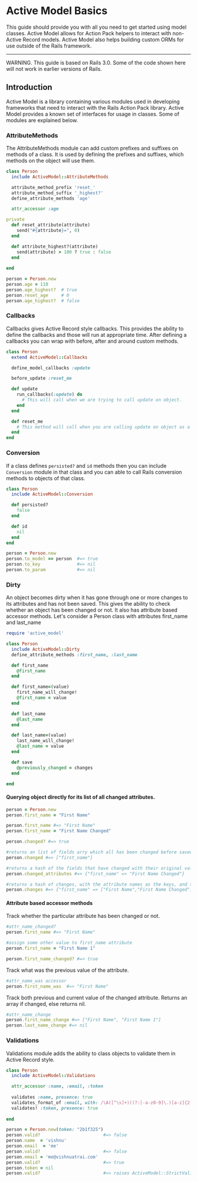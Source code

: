 Active Model Basics
===================

This guide should provide you with all you need to get started using model classes. Active Model allows for Action Pack helpers to interact with non-Active Record models. Active Model also helps building custom ORMs for use outside of the Rails framework.

--------------------------------------------------------------------------------

WARNING. This guide is based on Rails 3.0. Some of the code shown here will not work in earlier versions of Rails.

Introduction
------------

Active Model is a library containing various modules used in developing frameworks that need to interact with the Rails Action Pack library. Active Model provides a known set of interfaces for usage in classes. Some of modules are explained below.  

### AttributeMethods

The AttributeMethods module can add custom prefixes and suffixes on methods of a class. It is used by defining the prefixes and suffixes, which methods on the object will use them.

```ruby
class Person
  include ActiveModel::AttributeMethods

  attribute_method_prefix 'reset_'
  attribute_method_suffix '_highest?'
  define_attribute_methods 'age'

  attr_accessor :age

private
  def reset_attribute(attribute)
    send("#{attribute}=", 0)
  end

  def attribute_highest?(attribute)
    send(attribute) > 100 ? true : false
  end
  
end

person = Person.new
person.age = 110
person.age_highest?  # true
person.reset_age     # 0
person.age_highest?  # false 

```

### Callbacks

Callbacks gives Active Record style callbacks. This provides the ability to define the callbacks and those will run at appropriate time. After defining a callbacks you can wrap with before, after and around custom methods.

```ruby
class Person
  extend ActiveModel::Callbacks

  define_model_callbacks :update

  before_update :reset_me

  def update
    run_callbacks(:update) do
      # This will call when we are trying to call update on object.
    end
  end

  def reset_me
    # This method will call when you are calling update on object as a before_update callback as defined.
  end
end
```

### Conversion

If a class defines `persisted?` and `id` methods then you can include `Conversion` module in that class and you can able to call Rails conversion methods to objects of that class.

```ruby
class Person
  include ActiveModel::Conversion

  def persisted?
    false
  end

  def id
    nil
  end
end

person = Person.new
person.to_model == person  #=> true
person.to_key              #=> nil
person.to_param            #=> nil
```

### Dirty

An object becomes dirty when it has gone through one or more changes to its attributes and has not been saved. This gives the ability to check whether an object has been changed or not. It also has attribute based accessor methods. Let's consider a Person class with attributes first_name and last_name

```ruby
require 'active_model'

class Person
  include ActiveModel::Dirty
  define_attribute_methods :first_name, :last_name

  def first_name
    @first_name
  end

  def first_name=(value)
    first_name_will_change!
    @first_name = value
  end

  def last_name
    @last_name
  end

  def last_name=(value)
    last_name_will_change!
    @last_name = value
  end

  def save
    @previously_changed = changes
  end

end
```

#### Querying object directly for its list of all changed attributes.

```ruby
person = Person.new
person.first_name = "First Name"

person.first_name #=> "First Name"
person.first_name = "First Name Changed"

person.changed? #=> true

#returns an list of fields arry which all has been changed before saved.
person.changed #=> ["first_name"]

#returns a hash of the fields that have changed with their original values.
person.changed_attributes #=> {"first_name" => "First Name Changed"}

#returns a hash of changes, with the attribute names as the keys, and the values will be an array of the old and new value for that field.
person.changes #=> {"first_name" => ["First Name","First Name Changed"]}
```

#### Attribute based accessor methods

Track whether the particular attribute has been changed or not.

```ruby
#attr_name_changed?
person.first_name #=> "First Name"

#assign some other value to first_name attribute
person.first_name = "First Name 1"

person.first_name_changed? #=> true
```

Track what was the previous value of the attribute.

```ruby
#attr_name_was accessor
person.first_name_was  #=> "First Name"
```

Track both previous and current value of the changed attribute. Returns an array if changed, else returns nil.

```ruby
#attr_name_change
person.first_name_change #=> ["First Name", "First Name 1"]
person.last_name_change #=> nil
```

### Validations

Validations module adds the ability to class objects to validate them in Active Record style.

```ruby
class Person
  include ActiveModel::Validations

  attr_accessor :name, :email, :token
  
  validates :name, presence: true
  validates_format_of :email, with: /\A([^\s]+)((?:[-a-z0-9]\.)[a-z]{2,})\z/i  
  validates! :token, presence: true
  
end

person = Person.new(token: "2b1f325")
person.valid?                        #=> false
person.name  = 'vishnu'
person.email  = 'me'
person.valid?                        #=> false
person.email = 'me@vishnuatrai.com'
person.valid?                        #=> true
person.token = nil
person.valid?                        #=> raises ActiveModel::StrictValidationFailed
```
